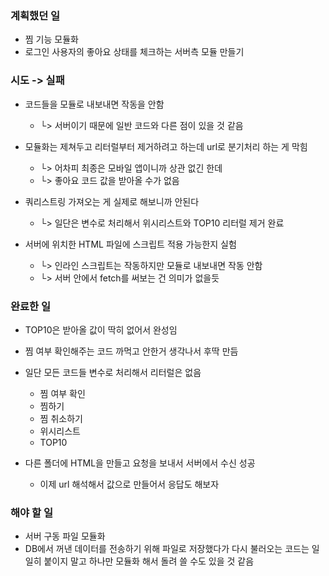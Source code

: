 ﻿### 계획했던 일
- 찜 기능 모듈화
- 로그인 사용자의 좋아요 상태를 체크하는 서버측 모듈 만들기
### 시도 -> 실패
- 코드들을 모듈로 내보내면 작동을 안함
  - └> 서버이기 때문에 일반 코드와 다른 점이 있을 것 같음

- 모듈화는 제쳐두고 리터럴부터 제거하려고 하는데 url로 분기처리 하는 게 막힘 
  - └> 어차피 최종은 모바일 앱이니까 상관 없긴 한데
  - └> 좋아요 코드 값을 받아올 수가 없음

- 쿼리스트링 가져오는 게 실제로 해보니까 안된다
  - └> 일단은 변수로 처리해서 위시리스트와  TOP10 리터럴 제거 완료

- 서버에 위치한 HTML 파일에 스크립트 적용 가능한지 실험
  - └> 인라인 스크립트는 작동하지만 모듈로 내보내면 작동 안함
  - └> 서버 안에서 fetch를 써보는 건 의미가 없을듯
### 완료한 일
- TOP10은 받아올 값이 딱히 없어서 완성임

- 찜 여부 확인해주는 코드 까먹고 안한거 생각나서 후딱 만듬

- 일단 모든 코드들 변수로 처리해서 리터럴은 없음
  - 찜 여부 확인
  - 찜하기
  - 찜 취소하기
  - 위시리스트
  - TOP10

- 다른 폴더에 HTML을 만들고 요청을 보내서 서버에서 수신 성공
  - 이제 url 해석해서 값으로 만들어서 응답도 해보자

### 해야 할 일 
- 서버 구동 파일 모듈화
- DB에서 꺼낸 데이터를 전송하기 위해 파일로 저장했다가 다시 불러오는 코드는 일일히 붙이지 말고 하나만 모듈화 해서 돌려 쓸 수도 있을 것 같음
